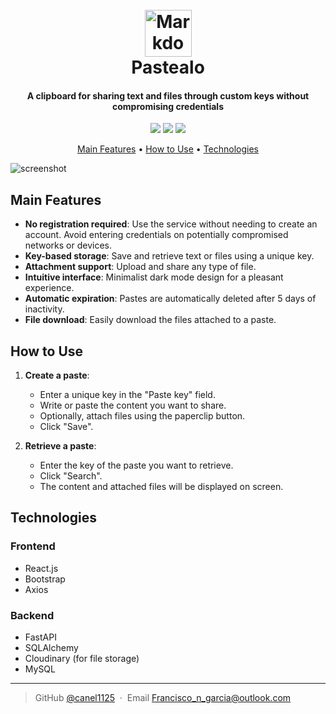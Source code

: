
<h1 align="center">
  <br>
  <a href="https://pastealo.vercel.app/"><img src="https://github.com/user-attachments/assets/cd3c778e-e3cb-4ae9-aeb0-c5da9b8b4593" alt="Markdownify" width="75"></a>
  <br>
  Pastealo
  <br>
</h1>

<h4 align="center">A clipboard for sharing text and files through custom keys without compromising credentials</h4>

<p align="center">
  <!-- You can keep, remove, or add your own badges -->
  <a href="#"><img src="https://img.shields.io/badge/version-1.0.0-blue.svg"></a>
  <a href="#"><img src="https://img.shields.io/badge/React-18.3.1-61DAFB.svg"></a>
  <a href="#"><img src="https://img.shields.io/badge/FastAPI-0.115.6-009688.svg"></a>
</p>

<p align="center">
  <a href="#main-features">Main Features</a> •
  <a href="#how-to-use">How to Use</a> •
  <a href="#technologies">Technologies</a>
</p>

![screenshot](https://github.com/user-attachments/assets/b7091cee-4e1a-4c58-8a21-0d94a9306194)

## Main Features

* **No registration required**: Use the service without needing to create an account. Avoid entering credentials on potentially compromised networks or devices.
* **Key-based storage**: Save and retrieve text or files using a unique key.
* **Attachment support**: Upload and share any type of file.
* **Intuitive interface**: Minimalist dark mode design for a pleasant experience.
* **Automatic expiration**: Pastes are automatically deleted after 5 days of inactivity.
* **File download**: Easily download the files attached to a paste.

## How to Use

1. **Create a paste**:
   - Enter a unique key in the "Paste key" field.
   - Write or paste the content you want to share.
   - Optionally, attach files using the paperclip button.
   - Click "Save".

2. **Retrieve a paste**:
   - Enter the key of the paste you want to retrieve.
   - Click "Search".
   - The content and attached files will be displayed on screen.

## Technologies

### Frontend
- React.js
- Bootstrap
- Axios

### Backend
- FastAPI
- SQLAlchemy
- Cloudinary (for file storage)
- MySQL

---

> GitHub [@canel1125](https://github.com/canel1125) &nbsp;&middot;&nbsp;
> Email [Francisco_n_garcia@outlook.com](mailto:francisco_n_garcia@outlook.com)
